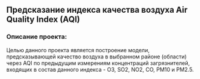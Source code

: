 ## Предсказание индекса качества воздуха Air Quality Index (AQI)

### Описание проекта: 
Целью данного проекта является построение модели, предсказывающей качество воздуха в выбранном районе (области) через AQI по предыдущим измерениям концентраций загрязнителей, входящих в состав данного индекса - О3, SO2, NO2, CO, PM10 и PM2.5.
